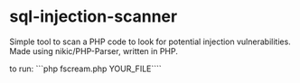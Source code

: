 # sql-injection-scanner

Simple tool to scan a PHP code to look for potential injection vulnerabilities. Made using nikic/PHP-Parser, written in PHP.

to run: ```php fscream.php YOUR_FILE````
